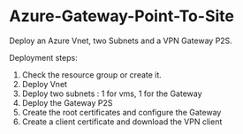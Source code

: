 # Azure-Gateway-Point-To-Site
Deploy an Azure Vnet, two Subnets and a VPN Gateway P2S. 

Deployment steps:
1. Check the resource group or create it.
2. Deploy Vnet
3. Deploy two subnets : 1 for vms, 1 for the Gateway
4. Deploy the Gateway P2S
5. Create the root certificates and configure the Gateway
6. Create a client certificate and download the VPN client

